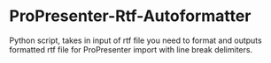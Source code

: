 # ProPresenter-Rtf-Autoformatter
Python script, takes in input of rtf file you need to format and outputs formatted rtf file for ProPresenter import with line break delimiters.